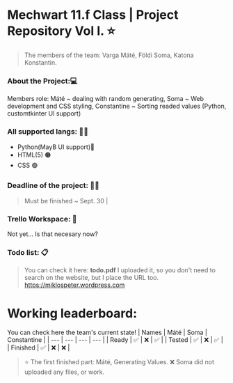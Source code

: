 # Mechwart 11.f Class | Project Repository Vol I. ⭐
> The members of the team: Varga Máté, Földi Soma, Katona Konstantin.
### About the Project:💻
Members role: Máté ~ dealing with random generating, Soma ~ Web development and CSS styling, Constantine ~ Sorting readed values (Python, customtkinter UI support)
### All supported langs: 👨‍💻 
- Python(MayB UI support)🔵
- HTML(5)                 🟠
- CSS                      🟢
### Deadline of the project: 📆🍂
> Must be finished ~ Sept. 30 |
### Trello Workspace: 📮
Not yet... Is that necesary now?
### Todo list: 📋
> You can check it here: **todo.pdf**
I uploaded it, so you don't need to search on the website, but I place the URL too.
https://miklospeter.wordpress.com 
# Working leaderboard:
You can check here the team's current state!
| Names    |   Máté    |    Soma    |  Constantine  |
|    ---   |    ---    |    ---     |      ---      |
| Ready    |    ✅    |     ❌     |        ✅     |
| Tested   |    ✅    |     ❌     |        ✅     |
| Finished |    ✅    |     ❌     |        ❌     |

>⭐ The first finished part: Máté, Generating Values.
>❌ Soma did not uploaded any files, or work.